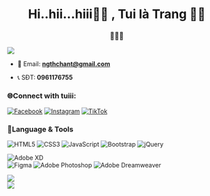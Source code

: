 <h1 align="center" dir="auto">Hi..hii...hiii🙋‍♀️ , Tui là Trang 🦄🍑</h1>
<h3 align="center" dir="auto">🌸🌸🌸</h3>

[![](https://visitcount.itsvg.in/api?id=punpundepgaivl&icon=0&color=0)](https://visitcount.itsvg.in)

<ul dir="auto">

<li>
<p dir="auto">📧 Email: <strong><a href="mailto:ngthchant@gmail.com">ngthchant@gmail.com</a></strong></p>
</li>
  <li>
<p dir="auto">📞 SĐT: <strong> 0961176755 </strong></p>
</li>

</ul>

### 🌐Connect with tuiii: 
[![Facebook](https://img.shields.io/badge/Facebook-%231877F2.svg?logo=Facebook&logoColor=white)](https://facebook.com/https://www.facebook.com/punpunxdnhmt) [
![Instagram](https://img.shields.io/badge/Instagram-%23E4405F.svg?logo=Instagram&logoColor=white)](https://instagram.com/https://www.instagram.com/Pun_xgnhmt/) [
![TikTok](https://img.shields.io/badge/TikTok-%23000000.svg?logo=TikTok&logoColor=white)](https://tiktok.com/@https://www.tiktok.com/@pun_xgnhmt) 


### 🌈Language & Tools
![HTML5](https://img.shields.io/badge/html5-%23E34F26.svg?style=plastic&logo=html5&logoColor=white) 
![CSS3](https://img.shields.io/badge/css3-%231572B6.svg?style=plastic&logo=css3&logoColor=white) 
![JavaScript](https://img.shields.io/badge/javascript-%23323330.svg?style=plastic&logo=javascript&logoColor=%23F7DF1E)
![Bootstrap](https://img.shields.io/badge/bootstrap-%23563D7C.svg?style=plastic&logo=bootstrap&logoColor=white) 
![jQuery](https://img.shields.io/badge/jquery-%230769AD.svg?style=plastic&logo=jquery&logoColor=white) 


![Adobe XD](https://img.shields.io/badge/Adobe%20XD-470137?style=plastic&logo=Adobe%20XD&logoColor=#FF61F6) 	
![Figma](https://img.shields.io/badge/figma-%23F24E1E.svg?style=plastic&logo=figma&logoColor=white) 
![Adobe Photoshop](https://img.shields.io/badge/adobephotoshop-%2331A8FF.svg?style=plastic&logo=adobephotoshop&logoColor=white)
![Adobe Dreamweaver](https://img.shields.io/badge/Adobe%20Dreamweaver-FF61F6.svg?style=plastic&logo=Adobe%20Dreamweaver&logoColor=white)


![](https://github-readme-stats.vercel.app/api/top-langs/?username=punpundepgaivl&theme=radical&hide_border=true&include_all_commits=false&count_private=false&layout=compact)<br/>
![](https://github-readme-streak-stats.herokuapp.com/?user=punpundepgaivl&theme=radical&hide_border=true)




